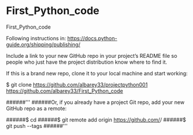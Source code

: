 # First_Python_code
First_Python_code

Following instructions in: 
https://docs.python-guide.org/shipping/publishing/

Include a link to your new GitHub repo in your project’s README file so people who just have the project distribution know where to find it.

If this is a brand new repo, clone it to your local machine and start working:

$ git clone https://github.com/albarey33/projectpython001
https://github.com/albarey33/First_Python_code

######'''
######Or, if you already have a project Git repo, add your new GitHub repo as a remote:

######$ cd <projectname>
######$ git remote add origin https://github.com/<username>/<projectname>
######$ git push --tags
######'''


